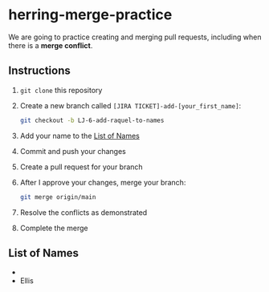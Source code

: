 # herring-merge-practice

We are going to practice creating and merging pull requests, including when there is a **merge conflict**.

## Instructions

1. `git clone` this repository
2. Create a new branch called `[JIRA TICKET]-add-[your_first_name]`:

    ```sh
    git checkout -b LJ-6-add-raquel-to-names
    ```

3. Add your name to the [List of Names](#list-of-names)
4. Commit and push your changes
5. Create a pull request for your branch
6. After I approve your changes, merge your branch:
   
   ```sh
   git merge origin/main
   ```
   
7. Resolve the conflicts as demonstrated
8. Complete the merge

## List of Names

- <Add Your Name>
- Ellis